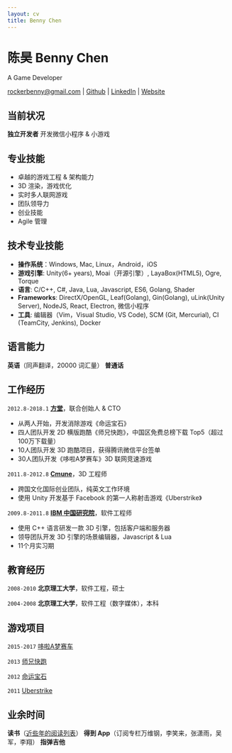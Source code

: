 ```yaml
---
layout: cv
title: Benny Chen
---
```

# 陈昊 Benny Chen
A Game Developer

<div id="webaddress">
<a href="mailto:rockerbenny@gmail.com">rockerbenny@gmail.com</a>
| <a href="https://github.com/bennychen">Github</a>
| <a href="https://linkedin.com/in/chenhao1986">LinkedIn</a>
| <a href="http://www.bennychen.cn">Website</a>
</div>

## 当前状况

__独立开发者__ 开发微信小程序 & 小游戏

## 专业技能

- 卓越的游戏工程 & 架构能力
- 3D 渲染，游戏优化
- 实时多人联网游戏
- 团队领导力
- 创业技能
- Agile 管理

## 技术专业技能

- __操作系统__：Windows, Mac, Linux，Android，iOS
- __游戏引擎__: Unity(6+ years), Moai（开源引擎）, LayaBox(HTML5), Ogre, Torque
- __语言__: C/C++, C#, Java, Lua, Javascript, ES6, Golang, Shader
- __Frameworks__: DirectX/OpenGL, Leaf(Golang), Gin(Golang), uLink(Unity Server), NodeJS, React, Electron, 微信小程序
- __工具__: 编辑器（Vim，Visual Studio, VS Code), SCM (Git, Mercurial), CI (TeamCity, Jenkins), Docker

## 语言能力
__英语__（同声翻译，20000 词汇量） __普通话__

## 工作经历

`2012.8-2018.1`
__[方堂](http://www.ftang.cn/)__，联合创始人 & CTO

- 从两人开始，开发消除游戏《命运宝石》
- 四人团队开发 2D 横版跑酷《师兄快跑》，中国区免费总榜下载 Top5（超过100万下载量）
- 10人团队开发 3D 跑酷项目，获得腾讯微信平台签单
- 30人团队开发《哆啦A梦赛车》3D 联网竞速游戏

`2011.8-2012.8`
__[Cmune](https://en.wikipedia.org/wiki/Cmune)__，3D 工程师

- 跨国文化国际创业团队，纯英文工作环境
- 使用 Unity 开发基于 Facebook 的第一人称射击游戏《Uberstrike》

`2009.8-2011.8`
__[IBM 中国研究院](https://en.wikipedia.org/wiki/IBM_China_Research_Laboratory)__，软件工程师

- 使用 C++ 语言研发一款 3D 引擎，包括客户端和服务器
- 领导团队开发 3D 引擎的场景编辑器，Javascript & Lua
- 11个月实习期

## 教育经历

`2008-2010`
__北京理工大学__，软件工程，硕士

`2004-2008`
__北京理工大学__，软件工程（数字媒体），本科


## 游戏项目

`2015-2017`
[哆啦A梦赛车](https://www.bilibili.com/video/av13953142/)

`2013`
[师兄快跑](https://itunes.apple.com/cn/app/%E5%B8%88%E5%85%84%E5%BF%AB%E8%B7%91-%E5%8F%B2%E4%B8%8A%E6%9C%80%E9%9A%BE%E8%B7%91%E9%85%B7%E6%B8%B8%E6%88%8F/id646605665?mt=8)

`2012`
[命运宝石](https://itunes.apple.com/cn/app/%E5%91%BD%E8%BF%90%E5%AE%9D%E7%9F%B3/id581137012?mt=8)

`2011`
[Uberstrike](http://www.uberstrike.com/)

## 业余时间
__读书__（[近些年的阅读列表](https://github.com/bennychen/readings/blob/master/README.md)）
__得到 App__（订阅专栏万维钢，李笑来，张潇雨，吴军，李翔）
__指弹吉他__

<!-- ### Footer
Last updated: January 2018 -->



